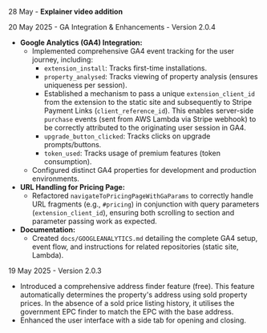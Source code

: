 28 May - **Explainer video addition**

20 May 2025 - GA Integration & Enhancements - Version 2.0.4

- **Google Analytics (GA4) Integration:**
  - Implemented comprehensive GA4 event tracking for the user journey, including:
    - `extension_install`: Tracks first-time installations.
    - `property_analysed`: Tracks viewing of property analysis (ensures uniqueness per session).
    - Established a mechanism to pass a unique `extension_client_id` from the extension to the static site and subsequently to Stripe Payment Links (`client_reference_id`). This enables server-side `purchase` events (sent from AWS Lambda via Stripe webhook) to be correctly attributed to the originating user session in GA4.
    - `upgrade_button_clicked`: Tracks clicks on upgrade prompts/buttons.
    - `token_used`: Tracks usage of premium features (token consumption).
  - Configured distinct GA4 properties for development and production environments.
- **URL Handling for Pricing Page:**
  - Refactored `navigateToPricingPageWithGaParams` to correctly handle URL fragments (e.g., `#pricing`) in conjunction with query parameters (`extension_client_id`), ensuring both scrolling to section and parameter passing work as expected.
- **Documentation:**
  - Created `docs/GOOGLEANALYTICS.md` detailing the complete GA4 setup, event flow, and instructions for related repositories (static site, Lambda).

19 May 2025 - Version 2.0.3

- Introduced a comprehensive address finder feature (free). This feature automatically determines the property's address using sold property prices. In the absence of a sold price listing history, it utilises the government EPC finder to match the EPC with the base address.
- Enhanced the user interface with a side tab for opening and closing.
